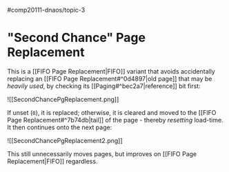 #comp20111-dnaos/topic-3 
# "Second Chance" Page Replacement

This is a [[FIFO Page Replacement|FIFO]] variant that avoids accidentally replacing an [[FIFO Page Replacement#^0d4897|old page]] that may be *heavily used*, by checking its [[Paging#^bec2a7|reference]] bit first:

![[SecondChancePgReplacement.png]]

If unset (`0`), it is replaced; otherwise, it is cleared and moved to the [[FIFO Page Replacement#^7b74db|tail]] of the page - thereby *resetting* load-time. It then continues onto the next page:

![[SecondChancePgReplacement2.png]]

This still unnecessarily moves pages, but improves on [[FIFO Page Replacement|FIFO]] regardless.